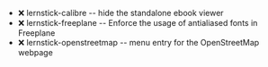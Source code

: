 - :x:  lernstick-calibre  --	hide the standalone ebook viewer
- :x:  lernstick-freeplane  --	Enforce the usage of antialiased fonts in Freeplane
- :x:  lernstick-openstreetmap  --	menu entry for the OpenStreetMap webpage
